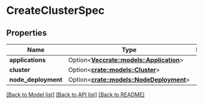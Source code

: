 # CreateClusterSpec

## Properties

Name | Type | Description | Notes
------------ | ------------- | ------------- | -------------
**applications** | Option<[**Vec<crate::models::Application>**](Application.md)> |  | [optional]
**cluster** | Option<[**crate::models::Cluster**](Cluster.md)> |  | [optional]
**node_deployment** | Option<[**crate::models::NodeDeployment**](NodeDeployment.md)> |  | [optional]

[[Back to Model list]](../README.md#documentation-for-models) [[Back to API list]](../README.md#documentation-for-api-endpoints) [[Back to README]](../README.md)


